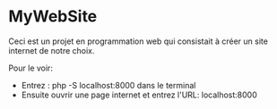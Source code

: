 # MyWebSite
Ceci est un projet en programmation web qui consistait à créer un site internet de notre choix.

Pour le voir:
  - Entrez : php -S localhost:8000 dans le terminal
  - Ensuite ouvrir une page internet et entrez l'URL: localhost:8000
